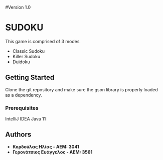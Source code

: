 #Version 1.0
# SUDOKU #
This game is comprised of 3 modes
* Classic Sudoku 
* Killer Sudoku
* Duidoku

## Getting Started
Clone the git repository and make sure the gson library is properly loaded as a dependency.

### Prerequisites
IntelliJ IDEA
Java 11
 
## Authors
* **Κορδούλας Ηλίας - ΑΕΜ: 3041** 
* **Γερονάτσιος Ευάγγελος - ΑΕΜ: 3561**
